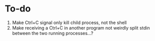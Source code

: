 # To-do

1. Make Ctrl+C signal only kill child process, not the shell
  1. Make receiving a Ctrl+C in another program not weirdly split stdin between the two running processes...?
